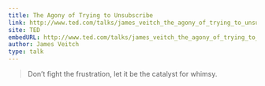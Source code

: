 ```yaml
---
title: The Agony of Trying to Unsubscribe
link: http://www.ted.com/talks/james_veitch_the_agony_of_trying_to_unsubscribe
site: TED
embedURL: http://www.ted.com/talks/james_veitch_the_agony_of_trying_to_unsubscribe
author: James Veitch
type: talk
---
```


> Don’t fight the frustration, let it be the catalyst for whimsy.

